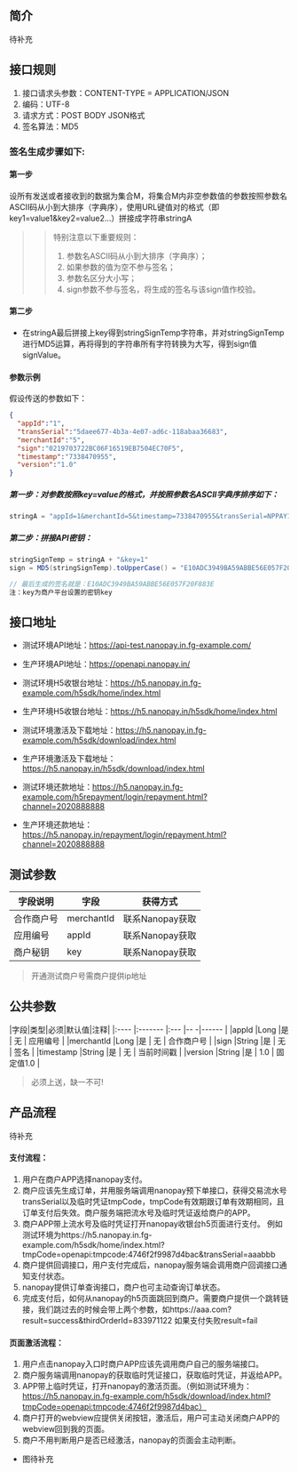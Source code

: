 ## 简介
待补充

## 接口规则
1. 接口请求头参数：CONTENT-TYPE = APPLICATION/JSON
2. 编码：UTF-8
3. 请求方式：POST BODY JSON格式
4. 签名算法：MD5

### 签名生成步骤如下: 

#### 第一步
设所有发送或者接收到的数据为集合M，将集合M内非空参数值的参数按照参数名ASCII码从小到大排序（字典序），使用URL键值对的格式（即key1=value1&key2=value2…）拼接成字符串stringA
>> 特别注意以下重要规则：
>> 1. 参数名ASCII码从小到大排序（字典序）；
>> 2. 如果参数的值为空不参与签名；
>> 3. 参数名区分大小写；
>> 4. sign参数不参与签名，将生成的签名与该sign值作校验。

#### 第二步
* 在stringA最后拼接上key得到stringSignTemp字符串，并对stringSignTemp进行MD5运算，再将得到的字符串所有字符转换为大写，得到sign值signValue。

#### 参数示例

假设传送的参数如下：
```json
{
  "appId":"1",
  "transSerial":"5daee677-4b3a-4e07-ad6c-118abaa36683",
  "merchantId":"5",
  "sign":"0219703722BC06F16519EB7504EC70F5",
  "timestamp":"7338470955",
  "version":"1.0"
}
```

##### 第一步：对参数按照key=value的格式，并按照参数名ASCII字典序排序如下：

```java
stringA = "appId=1&merchantId=5&timestamp=7338470955&transSerial=NPPAY123456789098&version=1.0";
```

##### 第二步：拼接API密钥：

```java
stringSignTemp = stringA + "&key=1"
sign = MD5(stringSignTemp).toUpperCase() = "E10ADC3949BA59ABBE56E057F20F883E"

// 最后生成的签名就是：E10ADC3949BA59ABBE56E057F20F883E
注：key为商户平台设置的密钥key
```

## 接口地址

* 测试环境API地址：https://api-test.nanopay.in.fg-example.com/
* 生产环境API地址：https://openapi.nanopay.in/

* 测试环境H5收银台地址：https://h5.nanopay.in.fg-example.com/h5sdk/home/index.html
* 生产环境H5收银台地址：https://h5.nanopay.in/h5sdk/home/index.html

* 测试环境激活及下载地址：https://h5.nanopay.in.fg-example.com/h5sdk/download/index.html
* 生产环境激活及下载地址：https://h5.nanopay.in/h5sdk/download/index.html

* 测试环境还款地址：https://h5.nanopay.in.fg-example.com/h5repayment/login/repayment.html?channel=2020888888
* 生产环境还款地址：https://h5.nanopay.in/repayment/login/repayment.html?channel=2020888888
  
## 测试参数
 
 | 字段说明 | 字段    | 获得方式 |
|-----------|-----------|-----------|
| 合作商户号 | merchantId|联系Nanopay获取 |
| 应用编号 | appId|联系Nanopay获取 |
| 商户秘钥 | key|联系Nanopay获取 |

> 开通测试商户号需商户提供ip地址

## 公共参数

|字段|类型|必须|默认值|注释|
|:----    |:-------    |:--- |-- -|------      |
|appId    |Long     |是 | 无 |     应用编号   |
|merchantId |Long |是 |   无 |   合作商户号  |
|sign     |String |是   |   无 |    签名     |
|timestamp |String |是   | 无  |   当前时间戳  |
|version |String |是   | 1.0  |  固定值1.0  |

> 必须上送，缺一不可! 

## 产品流程

待补充 

#### 支付流程：
1. 用户在商户APP选择nanopay支付。
2. 商户应该先生成订单，并用服务端调用nanopay预下单接口，获得交易流水号transSerial以及临时凭证tmpCode，tmpCode有效期跟订单有效期相同，且订单支付后失效。商户服务端把流水号及临时凭证返给商户的APP。
3. 商户APP带上流水号及临时凭证打开nanopay收银台h5页面进行支付。
例如测试环境为https://h5.nanopay.in.fg-example.com/h5sdk/home/index.html?tmpCode=openapi:tmpcode:4746f2f9987d4bac&transSerial=aaabbb
4. 商户提供回调接口，用户支付完成后，nanopay服务端会调用商户回调接口通知支付状态。
5. nanopay提供订单查询接口，商户也可主动查询订单状态。
6. 完成支付后，如何从nanopay的h5页面跳回到商户。需要商户提供一个跳转链接，我们跳过去的时候会带上两个参数，如https://aaa.com?result=success&thirdOrderId=833971122
如果支付失败result=fail

#### 页面激活流程：
1. 用户点击nanopay入口时商户APP应该先调用商户自己的服务端接口。
2. 商户服务端调用nanopay的获取临时凭证接口，获取临时凭证，并返给APP。
3. APP带上临时凭证，打开nanopay的激活页面。（例如测试环境为：https://h5.nanopay.in.fg-example.com/h5sdk/download/index.html?tmpCode=openapi:tmpcode:4746f2f9987d4bac）
4. 商户打开的webview应提供关闭按钮，激活后，用户可主动关闭商户APP的webview回到我的页面。
5. 商户不用判断用户是否已经激活，nanopay的页面会主动判断。

* 图待补充

